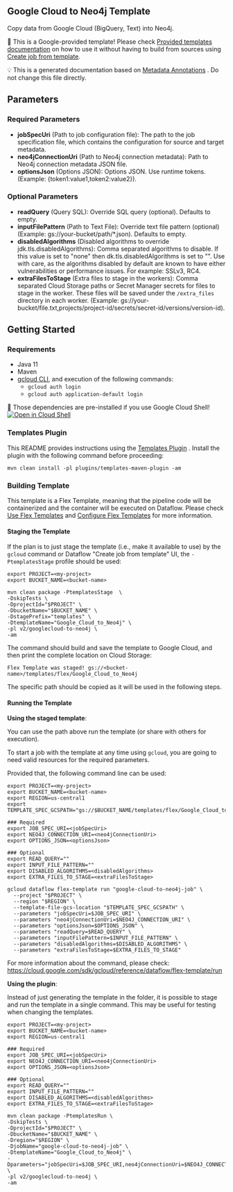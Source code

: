 Google Cloud to Neo4j Template
---
Copy data from Google Cloud (BigQuery, Text) into Neo4j.

:memo: This is a Google-provided template! Please
check [Provided templates documentation](https://cloud.google.com/dataflow/docs/guides/templates/provided-templates)
on how to use it without having to build from sources using [Create job from template](https://console.cloud.google.com/dataflow/createjob?template=Google_Cloud_to_Neo4j).


:bulb: This is a generated documentation based
on [Metadata Annotations](https://github.com/GoogleCloudPlatform/DataflowTemplates#metadata-annotations)
. Do not change this file directly.

## Parameters

### Required Parameters

* **jobSpecUri** (Path to job configuration file): The path to the job specification file, which contains the configuration for source and target metadata.
* **neo4jConnectionUri** (Path to Neo4j connection metadata): Path to Neo4j connection metadata JSON file.
* **optionsJson** (Options JSON): Options JSON. Use runtime tokens. (Example: {token1:value1,token2:value2}).

### Optional Parameters

* **readQuery** (Query SQL): Override SQL query (optional). Defaults to empty.
* **inputFilePattern** (Path to Text File): Override text file pattern (optional) (Example: gs://your-bucket/path/*.json). Defaults to empty.
* **disabledAlgorithms** (Disabled algorithms to override jdk.tls.disabledAlgorithms): Comma separated algorithms to disable. If this value is set to "none" then dk.tls.disabledAlgorithms is set to "". Use with care, as the algorithms disabled by default are known to have either vulnerabilities or performance issues. For example: SSLv3, RC4.
* **extraFilesToStage** (Extra files to stage in the workers): Comma separated Cloud Storage paths or Secret Manager secrets for files to stage in the worker. These files will be saved under the `/extra_files` directory in each worker. (Example: gs://your-bucket/file.txt,projects/project-id/secrets/secret-id/versions/version-id).



## Getting Started

### Requirements

* Java 11
* Maven
* [gcloud CLI](https://cloud.google.com/sdk/gcloud), and execution of the
  following commands:
  * `gcloud auth login`
  * `gcloud auth application-default login`

:star2: Those dependencies are pre-installed if you use Google Cloud Shell!
[![Open in Cloud Shell](http://gstatic.com/cloudssh/images/open-btn.svg)](https://console.cloud.google.com/cloudshell/editor?cloudshell_git_repo=https%3A%2F%2Fgithub.com%2FGoogleCloudPlatform%2FDataflowTemplates.git&cloudshell_open_in_editor=/v2/googlecloud-to-neo4j/src/main/java/com/google/cloud/teleport/v2/neo4j/templates/GoogleCloudToNeo4j.java)

### Templates Plugin

This README provides instructions using
the [Templates Plugin](https://github.com/GoogleCloudPlatform/DataflowTemplates#templates-plugin)
. Install the plugin with the following command before proceeding:

```shell
mvn clean install -pl plugins/templates-maven-plugin -am
```

### Building Template

This template is a Flex Template, meaning that the pipeline code will be
containerized and the container will be executed on Dataflow. Please
check [Use Flex Templates](https://cloud.google.com/dataflow/docs/guides/templates/using-flex-templates)
and [Configure Flex Templates](https://cloud.google.com/dataflow/docs/guides/templates/configuring-flex-templates)
for more information.

#### Staging the Template

If the plan is to just stage the template (i.e., make it available to use) by
the `gcloud` command or Dataflow "Create job from template" UI,
the `-PtemplatesStage` profile should be used:

```shell
export PROJECT=<my-project>
export BUCKET_NAME=<bucket-name>

mvn clean package -PtemplatesStage  \
-DskipTests \
-DprojectId="$PROJECT" \
-DbucketName="$BUCKET_NAME" \
-DstagePrefix="templates" \
-DtemplateName="Google_Cloud_to_Neo4j" \
-pl v2/googlecloud-to-neo4j \
-am
```

The command should build and save the template to Google Cloud, and then print
the complete location on Cloud Storage:

```
Flex Template was staged! gs://<bucket-name>/templates/flex/Google_Cloud_to_Neo4j
```

The specific path should be copied as it will be used in the following steps.

#### Running the Template

**Using the staged template**:

You can use the path above run the template (or share with others for execution).

To start a job with the template at any time using `gcloud`, you are going to
need valid resources for the required parameters.

Provided that, the following command line can be used:

```shell
export PROJECT=<my-project>
export BUCKET_NAME=<bucket-name>
export REGION=us-central1
export TEMPLATE_SPEC_GCSPATH="gs://$BUCKET_NAME/templates/flex/Google_Cloud_to_Neo4j"

### Required
export JOB_SPEC_URI=<jobSpecUri>
export NEO4J_CONNECTION_URI=<neo4jConnectionUri>
export OPTIONS_JSON=<optionsJson>

### Optional
export READ_QUERY=""
export INPUT_FILE_PATTERN=""
export DISABLED_ALGORITHMS=<disabledAlgorithms>
export EXTRA_FILES_TO_STAGE=<extraFilesToStage>

gcloud dataflow flex-template run "google-cloud-to-neo4j-job" \
  --project "$PROJECT" \
  --region "$REGION" \
  --template-file-gcs-location "$TEMPLATE_SPEC_GCSPATH" \
  --parameters "jobSpecUri=$JOB_SPEC_URI" \
  --parameters "neo4jConnectionUri=$NEO4J_CONNECTION_URI" \
  --parameters "optionsJson=$OPTIONS_JSON" \
  --parameters "readQuery=$READ_QUERY" \
  --parameters "inputFilePattern=$INPUT_FILE_PATTERN" \
  --parameters "disabledAlgorithms=$DISABLED_ALGORITHMS" \
  --parameters "extraFilesToStage=$EXTRA_FILES_TO_STAGE"
```

For more information about the command, please check:
https://cloud.google.com/sdk/gcloud/reference/dataflow/flex-template/run


**Using the plugin**:

Instead of just generating the template in the folder, it is possible to stage
and run the template in a single command. This may be useful for testing when
changing the templates.

```shell
export PROJECT=<my-project>
export BUCKET_NAME=<bucket-name>
export REGION=us-central1

### Required
export JOB_SPEC_URI=<jobSpecUri>
export NEO4J_CONNECTION_URI=<neo4jConnectionUri>
export OPTIONS_JSON=<optionsJson>

### Optional
export READ_QUERY=""
export INPUT_FILE_PATTERN=""
export DISABLED_ALGORITHMS=<disabledAlgorithms>
export EXTRA_FILES_TO_STAGE=<extraFilesToStage>

mvn clean package -PtemplatesRun \
-DskipTests \
-DprojectId="$PROJECT" \
-DbucketName="$BUCKET_NAME" \
-Dregion="$REGION" \
-DjobName="google-cloud-to-neo4j-job" \
-DtemplateName="Google_Cloud_to_Neo4j" \
-Dparameters="jobSpecUri=$JOB_SPEC_URI,neo4jConnectionUri=$NEO4J_CONNECTION_URI,optionsJson=$OPTIONS_JSON,readQuery=$READ_QUERY,inputFilePattern=$INPUT_FILE_PATTERN,disabledAlgorithms=$DISABLED_ALGORITHMS,extraFilesToStage=$EXTRA_FILES_TO_STAGE" \
-pl v2/googlecloud-to-neo4j \
-am
```

